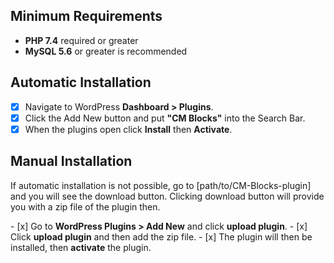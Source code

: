 ## Minimum Requirements 
<ul>

   <li><b> PHP 7.4</b> required or greater </li>
   <li> <b>MySQL 5.6</b> or greater is recommended </li>
</ul>

## Automatic Installation 
- [x] Navigate to WordPress <b>Dashboard > Plugins</b>.
- [x] Click the Add New button and put <b>"CM Blocks"</b> into the Search Bar.
- [x]  When the plugins open click <b>Install</b> then <b>Activate</b>.

## Manual Installation
<p> If automatic installation is not possible, go to [path/to/CM-Blocks-plugin] and you will see the download button. Clicking download button will provide you with a zip file of the plugin then.</p>
- [x] Go to <b>WordPress Plugins > Add New</b> and click <b>upload plugin</b>. </li>
- [x] Click <b>upload plugin</b> and then add the zip file. </li>
- [x] The plugin will then be installed, then <b>activate</b> the plugin. </li>